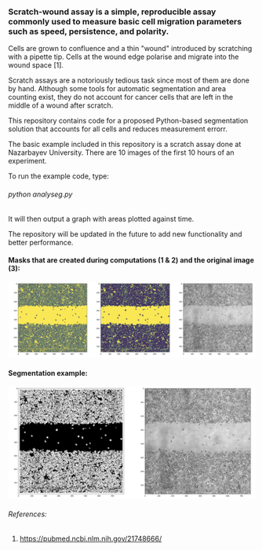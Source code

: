 ### Scratch-wound assay is a simple, reproducible assay commonly used to measure basic cell migration parameters such as speed, persistence, and polarity.

Cells are grown to confluence and a thin "wound" introduced by scratching with a pipette tip. Cells at the wound edge polarise and migrate into the wound space [1].

Scratch assays are a notoriously tedious task since most of them are done by hand. Although some tools for automatic segmentation and area counting exist, they do not account for cancer cells that are left in the middle of a wound after scratch.

This repository contains code for a proposed Python-based segmentation solution that accounts for all cells and reduces measurement errorr.

The basic example included in this repository is a scratch assay done at Nazarbayev University. There are 10 images of the first 10 hours of an experiment.

To run the example code, type:

###### python analyseg.py

It will then output a graph with areas plotted against time.

The repository will be updated in the future to add new functionality and better performance.



#### Masks that are created during computations (1 & 2) and the original image (3):
![masks](https://github.com/everypidigit/ScratchAnalySEG/blob/main/masks.png)


#### Segmentation example:
![segm](https://github.com/everypidigit/ScratchAnalySEG/blob/main/segmentation_example.png)




###### References:

1. https://pubmed.ncbi.nlm.nih.gov/21748666/
